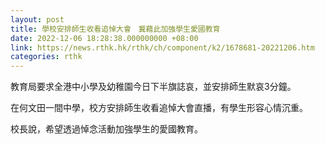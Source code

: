 ```yaml
---
layout: post
title: 學校安排師生收看追悼大會　冀藉此加強學生愛國教育
date: 2022-12-06 18:28:38.000000000 +08:00
link: https://news.rthk.hk/rthk/ch/component/k2/1678681-20221206.htm
categories: rthk
---
```


教育局要求全港中小學及幼稚園今日下半旗誌哀，並安排師生默哀3分鐘。

在何文田一間中學，校方安排師生收看追悼大會直播，有學生形容心情沉重。

校長說，希望透過悼念活動加強學生的愛國教育。
